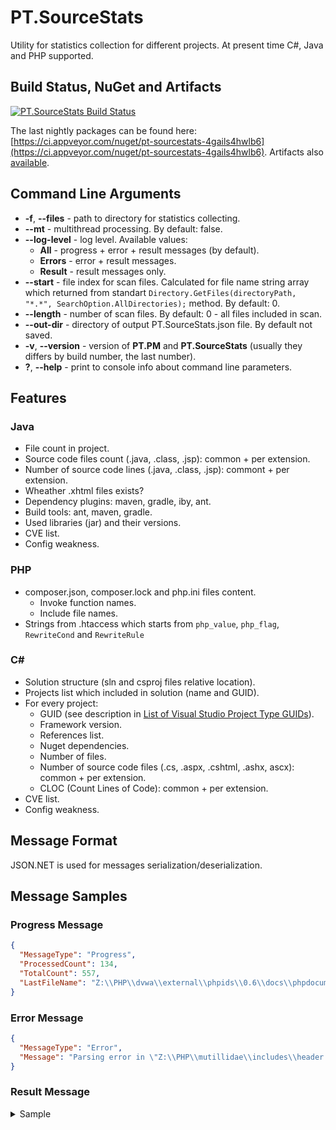 # PT.SourceStats

Utility for statistics collection for different projects.
At present time C#, Java and PHP supported.

## Build Status, NuGet and Artifacts

[![PT.SourceStats Build Status](https://ci.appveyor.com/api/projects/status/vo0acpvek4q1x8yh?svg=true)](https://ci.appveyor.com/project/KvanTTT/pt-sourcestats)

The last nightly packages can be found here: [https://ci.appveyor.com/nuget/pt-sourcestats-4gails4hwlb6](https://ci.appveyor.com/nuget/pt-sourcestats-4gails4hwlb6).
Artifacts also [available](https://ci.appveyor.com/project/KvanTTT/pt-sourcestats/build/artifacts).

## Command Line Arguments

* **-f**, **--files** - path to directory for statistics collecting.
* **--mt** - multithread processing. By default: false.
* **--log-level** - log level. Available values:
    * **All** - progress + error + result messages (by default).
    * **Errors** - error + result messages.
    * **Result** - result messages only.
* **--start** - file index for scan files. Calculated for file name string array 
which returned from standart 
`Directory.GetFiles(directoryPath, "*.*", SearchOption.AllDirectories);` method.
By default: 0.
* **--length** - number of scan files. By default: 0 - all files included in scan.
* **--out-dir** - directory of output PT.SourceStats.json file. By default not saved.
* **-v**, **--version** - version of **PT.PM** and **PT.SourceStats**
(usually they differs by build number, the last number).
* **?**, **--help** - print to console info about command line parameters.

## Features

### Java

* File count in project.
* Source code files count (.java, .class, .jsp): common + per extension.
* Number of source code lines (.java, .class, .jsp): commont + per extension.
* Wheather .xhtml files exists?
* Dependency plugins: maven, gradle, iby, ant.
* Build tools: ant, maven, gradle.
* Used libraries (jar) and their versions.
* CVE list.
* Config weakness.

### PHP

* composer.json, composer.lock and php.ini files content.
    * Invoke function names.
    * Include file names.
* Strings from .htaccess which starts from `php_value`, `php_flag`, `RewriteCond` and `RewriteRule`

### C\#

* Solution structure (sln and csproj files relative location).
* Projects list which included in solution (name and GUID).
* For every project:
    * GUID (see description in [List of Visual Studio Project Type GUIDs](http://www.codeproject.com/Reference/720512/List-of-Visual-Studio-Project-Type-GUIDs)).
    * Framework version.
    * References list.
    * Nuget dependencies.
    * Number of files.
    * Number of source code files (.cs, .aspx, .cshtml, .ashx, ascx): common + per extension.
    * CLOC (Count Lines of Code): common + per extension.
* CVE list.
* Config weakness.

## Message Format

JSON.NET is used for messages serialization/deserialization.

## Message Samples

### Progress Message

```JSON
{
  "MessageType": "Progress",
  "ProcessedCount": 134,
  "TotalCount": 557,
  "LastFileName": "Z:\\PHP\\dvwa\\external\\phpids\\0.6\\docs\\phpdocumentor\\blank.html"
}
```

### Error Message

```JSON
{
  "MessageType": "Error",
  "Message": "Parsing error in \"Z:\\PHP\\mutillidae\\includes\\header.php\": no viable alternative at input '<html>\\r\\n<head>\\r\\n\\t<meta content=\"text/html; charset=us-ascii\" http-equiv=\"content-type\">\\r\\n\\r\\n ... \\t\\t\\t\\t\\t\\t\\t\\t}else{\\r\\n\\t\\t\\t\\t\\t\\t\\t\\t<a href=\"#\">Setup/reset the DB (Disabled: Not Admin)</a></' at 591:65."
}
```

### Result Message

<details>
  <summary>Sample</summary>

```JSON
{
  "MessageType": "Result",
  "Directory": "C:\\Users\\User\\Documents\\Proj",
  "ErrorCount": 0,
  "LanguageStatistics": [
    {
      "Language": "Php",
      "FilesContent": {
        "C:\\Users\\User\\Documents\\Proj\\dvwa\\php.ini": "; This file attempts to overwrite the original php.ini file. Doesnt always work.\r\n\r\nmagic_quotes_gpc = Off\r\nallow_url_fopen on\r\nallow_url_include on"
      },
      "HtaccessStrings": [
        "php_flag magic_quotes_gpc Off",
        "php_flag magic_quotes_gpc Off"
      ],
      "ClassUsings": {
        "ids_monitor": 45,
        "ids_log_composite": 3,
        "intrusion": 1,
        "exception": 24,
        "pdo": 2,
        "pdoexception": 1,
        "invalidargumentexception": 7,
        "arrayobject": 2,
        "htmlpurifier": 3,
        "memcache": 1,
        "ids_filter": 24,
        "htmlpurifier_strategy_core": 1,
        "class": 7,
        "ids_filter_storage": 2,
        "ids_report": 5,
        "ids_event": 11,
        "htmlpurifier_childdef_required": 1,
        "htmlpurifier_attrdef_integer": 4,
        "tidy": 1,
        "reflectionmethod": 1,
        "htmlpurifier_attrdef_css_multiple": 6,
        "htmlpurifier_attrdef_css_composite": 13,
        "stdclass": 2,
        "htmlpurifier_varparser": 2,
        "htmlpurifier_attrtypes": 1,
        "htmlpurifier_doctyperegistry": 1,
        "module": 1,
        "csstidy": 1,
        "htmlpurifier_attrtransform_imgrequired": 1,
        "htmlpurifier_stringhash": 2,
        "htmlpurifier_configschema_interchange_namespace": 1,
        "phpunit_framework_testsuite": 1,
        "htmlpurifier_tokenfactory": 1,
        "domdocument": 2,
        "xml_htmlsax3": 1,
        "domdocumenttype": 1,
        "htmlpurifier_strategy_removeforeignelements": 1,
        "htmlpurifier_strategy_makewellformed": 1,
        "htmlpurifier_strategy_fixnesting": 1,
        "htmlpurifier_strategy_validateattributes": 1,
        "injector": 2
      },
      "MethodInvocations": {
        "define": 36,
        "dvwaphpidsversionget": 2,
        "array": 471,
        "dvwapagestartup": 22,
        "dvwapagenewgrab": 19,
        "dvwareadidslog": 1,
        "dvwaclearidslog": 1,
        "isset": 320,
        "array_key_exists": 4,
        "file_get_contents": 14,
        "preg_replace_callback": 10,
        "defined": 5,
        "in_array": 42,
        "setcookie": 3,
        "strip_tags": 8,
        "htmlspecialchars": 36,
        "pg_connect": 4,
        "mysql_fetch_row": 1,
        "file": 1,
        "explode": 58,
        "str_replace": 44,
        "urldecode": 3,
        "fopen": 7,
        "strpos": 43,
        "substr": 84,
        "join": 6,
        "trim": 55,
        "rawurlencode": 1,
        "ksort": 8,
        "rtrim": 16,
        "realpath": 1,
        "strtoupper": 4,
        "htmlpurifier_bootstrap::getpath": 1,
        "strncmp": 4,
        "spl_autoload_functions": 1,
        "spl_autoload_unregister": 1,
        "array_pop": 57,
        "set_error_handler": 4,
        "iconv": 5,
        "restore_error_handler": 7,
        "array_flip": 5,
        "parent::__construct": 5,
        "parent::validate": 10,
        "ctype_xdigit": 5,
        "is_float": 1,
        "is_bool": 4,
        "parent::offsetget": 1,
        "feof": 3,
        "fgets": 2,
        "ctype_digit": 6,
        "ctype_alpha": 4,
        "ctype_alnum": 4,
        "parent::getchilddef": 1,
        "pack": 1,
        "htmlentities": 4,
        "dvwahelphtmlecho": 1,
        "highlight_string": 4,
        "dvwasourcehtmlecho": 2,
        "array_diff": 1
      },
      "Includes": {
        "dvwa_web_page_to_root.dvwa/includes/dvwapage.inc.php": 22,
        "dvwa_web_page_to_root.dvwa/includes/dbms/mysql.php": 1,
        "dvwa_web_page_to_root.dvwa/includes/dbms/pgsql.php": 1,
        "ids/init.php": 7,
        "ids/log/file.php": 2,
        "ids/log/composite.php": 2,
        "dvwa_web_page_to_root.config/config.inc.php": 1,
        "dvwaphpids.inc.php": 1,
        "ids/caching/interface.php": 4,
        "path": 1,
        "htmlpurifier.php": 1,
        "htmlpurifier/attrcollections.php": 1,
        "htmlpurifier/bootstrap.php": 2,
        "htmlpurifier/definition.php": 1,
        "htmlpurifier/cssdefinition.php": 1,
        "htmlpurifier/childdef.php": 1,
        "ids/monitor.php": 3,
        "ids/filter/storage.php": 3,
        "ids/caching/factory.php": 3,
        "ids/filter.php": 4,
        "ids/log/interface.php": 4,
        "ids/report.php": 3,
        "ids/event.php": 4,
        "ids/converter.php": 1,
        "htmlpurifier.autoload.php": 1,
        "htmlpurifier_prefix./.file": 1,
        "filename": 1,
        "phpunit/framework/testsuite.php": 1,
        "phpunit/textui/testrunner.php": 1,
        "phpunit/util/filter.php": 1,
        "ids/monitortest.php": 1,
        "ids/reporttest.php": 1,
        "ids/inittest.php": 1,
        "ids/exceptiontest.php": 1,
        "ids/filtertest.php": 1,
        "ids/cachingtest.php": 1,
        "ids/eventtest.php": 1,
        "phpunit/framework/testcase.php": 7,
      }
    },
    {
      "Language": "Java",
      "FilesCount": 5938,
      "SourceFilesCount": 1258,
      "JavaFilesCount": 462,
      "ClassFilesCount": 632,
      "JspFilesCount": 164,
      "JavaLinesCount": 122499,
      "SourceCodeLinesCount": 178975,
      "ClassLinesCount": 45413,
      "JspLinesCount": 11063,
      "XHtmlFileCount": 0,
      "DependencyManagers": [
        "maven2-repository.dev.java.net http://download.java.net/maven/2"
      ],
      "BuildTools": [
        "maven-compiler-plugin-",
        "maven-eclipse-plugin-",
        "tomcat-maven-plugin-"
      ],
      "Dependencies": [
        "mail-1.4.2",
        "mailapi-1.4.2",
        "wsdl4j-1.5.1",
        "activation-1.1",
        "axis-1.2",
        "axis-ant-1.2",
        "axis-jaxrpc-1.2",
        "axis-saaj-1.2",
        "catalina-4.1.9",
        "commons-beanutils-1.6",
        "commons-collections-3.1",
        "commons-digester-1.4.1",
        "commons-discovery-0.2",
        "commons-fileupload-1.2.1",
        "commons-io-1.4",
        "commons-logging-1.0.4",
        "ecs-1.4.2",
        "hsqldb-1.8.0.7",
        "j2h-1.3.1",
        "jta-1.0.1B",
        "jtds-1.2.2",
        "log4j-1.2.8",
        "servlet-api-2.3",
        "tomcat-catalina-7.0.27"
      ]
    },
    {
      "Language": "CSharp"
    }
  ]
}
```

</details>